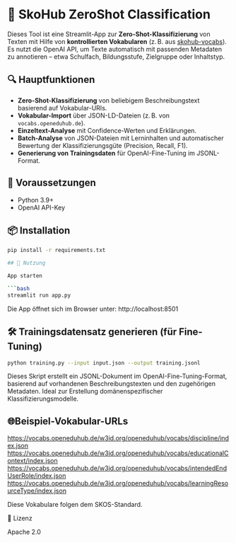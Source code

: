# 🧠 SkoHub ZeroShot Classification

Dieses Tool ist eine Streamlit-App zur **Zero-Shot-Klassifizierung** von Texten mit Hilfe von **kontrollierten Vokabularen** (z. B. aus [skohub-vocabs](https://vocabs.openeduhub.de)).  
Es nutzt die OpenAI API, um Texte automatisch mit passenden Metadaten zu annotieren – etwa Schulfach, Bildungsstufe, Zielgruppe oder Inhaltstyp.

## 🔍 Hauptfunktionen

- **Zero-Shot-Klassifizierung** von beliebigem Beschreibungstext basierend auf Vokabular-URIs.
- **Vokabular-Import** über JSON-LD-Dateien (z. B. von `vocabs.openeduhub.de`).
- **Einzeltext-Analyse** mit Confidence-Werten und Erklärungen.
- **Batch-Analyse** von JSON-Dateien mit Lerninhalten und automatischer Bewertung der Klassifizierungsgüte (Precision, Recall, F1).
- **Generierung von Trainingsdaten** für OpenAI-Fine-Tuning im JSONL-Format.

## 🧰 Voraussetzungen

- Python 3.9+
- OpenAI API-Key

## 📦 Installation

```bash
pip install -r requirements.txt

## 🚀 Nutzung

App starten

```bash
streamlit run app.py
```

Die App öffnet sich im Browser unter: http://localhost:8501


## 🛠 Trainingsdatensatz generieren (für Fine-Tuning)

```bash
python training.py --input input.json --output training.jsonl
```

Dieses Skript erstellt ein JSONL-Dokument im OpenAI-Fine-Tuning-Format, basierend auf vorhandenen Beschreibungstexten und den zugehörigen Metadaten. Ideal zur Erstellung domänenspezifischer Klassifizierungsmodelle.

## 🌐Beispiel-Vokabular-URLs

https://vocabs.openeduhub.de/w3id.org/openeduhub/vocabs/discipline/index.json
https://vocabs.openeduhub.de/w3id.org/openeduhub/vocabs/educationalContext/index.json
https://vocabs.openeduhub.de/w3id.org/openeduhub/vocabs/intendedEndUserRole/index.json
https://vocabs.openeduhub.de/w3id.org/openeduhub/vocabs/learningResourceType/index.json

Diese Vokabulare folgen dem SKOS-Standard.

📄 Lizenz

Apache 2.0








